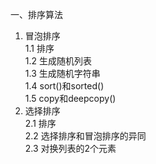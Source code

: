 一、排序算法  
1. 冒泡排序  
  1.1 排序  
  1.2 生成随机列表  
  1.3 生成随机字符串  
  1.4 sort()和sorted()  
  1.5 copy和deepcopy()  
2. 选择排序  
  2.1 排序  
  2.2 选择排序和冒泡排序的异同  
  2.3 对换列表的2个元素  
